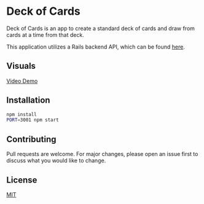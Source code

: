 # Deck of Cards

Deck of Cards is an app to create a standard deck of cards and draw from cards at a time from that deck.

This application utilizes a Rails backend API, which can be found [here](https://github.com/leannemcabey/deck-of-cards-backend).

## Visuals

[Video Demo](https://www.youtube.com/watch?v=1AnjvJEm7Pk&feature=youtu.be)

## Installation

```bash
npm install
PORT=3001 npm start
```

## Contributing
Pull requests are welcome. For major changes, please open an issue first to discuss what you would like to change.

## License
[MIT](https://choosealicense.com/licenses/mit/)
